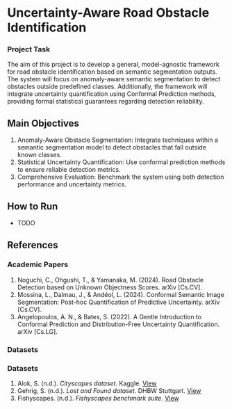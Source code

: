 # Uncertainty-Aware Road Obstacle Identification

### Project Task
The aim of this project is to develop a general, model-agnostic framework for road obstacle identification based on semantic segmentation outputs. The system will focus on anomaly-aware semantic segmentation to detect obstacles outside predefined classes. Additionally, the framework will integrate uncertainty quantification using Conformal Prediction methods, providing formal statistical guarantees regarding detection reliability.

## Main Objectives
1. Anomaly-Aware Obstacle Segmentation: Integrate techniques within a semantic segmentation model to detect obstacles that fall outside known classes.
2. Statistical Uncertainty Quantification: Use conformal prediction methods to ensure reliable detection metrics.
3. Comprehensive Evaluation: Benchmark the system using both detection performance and uncertainty metrics.

## How to Run
- TODO
  
## References
### Academic Papers
1. Noguchi, C., Ohgushi, T., & Yamanaka, M. (2024). Road Obstacle Detection based on Unknown Objectness Scores. arXiv [Cs.CV].
2. Mossina, L., Dalmau, J., & Andéol, L. (2024). Conformal Semantic Image Segmentation: Post-hoc Quantification of Predictive Uncertainty. arXiv [Cs.CV].
3. Angelopoulos, A. N., & Bates, S. (2022). A Gentle Introduction to Conformal Prediction and Distribution-Free Uncertainty Quantification. arXiv [Cs.LG].

### Datasets
### Datasets

1. Alok, S. (n.d.). *Cityscapes dataset*. Kaggle. [View](https://www.kaggle.com/datasets/shuvoalok/cityscapes)  
2. Gehrig, S. (n.d.). *Lost and Found dataset*. DHBW Stuttgart. [View](https://wwwlehre.dhbw-stuttgart.de/~sgehrig/lostAndFoundDataset/index.html) 
3. Fishyscapes. (n.d.). *Fishyscapes benchmark suite*. [View](https://fishyscapes.com/)
